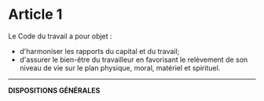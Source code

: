 # Article 1
Le Code du travail a pour objet :
 - d'harmoniser les rapports du capital et du travail;
 - d'assurer le bien-être du travailleur en favorisant le relèvement de son niveau
de vie sur le plan physique, moral, matériel et spirituel.
***
**DISPOSITIONS GÉNÉRALES**